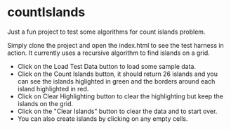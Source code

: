 # countIslands
Just a fun project to test some algorithms for count islands problem.

Simply clone the project and open the index.html to see the test harness in action.
It currently uses a recursive algorithm to find islands on a grid.

* Click on the Load Test Data button to load some sample data.
* Click on the Count Islands button, it should return 26 islands and you can see the islands higlighted in green and the borders around each island highlighted in red.
* Click on Clear Highlighting button to clear the highlighting but keep the islands on the grid.
* Click on the "Clear Islands" button to clear the data and to start over.
* You can also create islands by clicking on any empty cells.  

